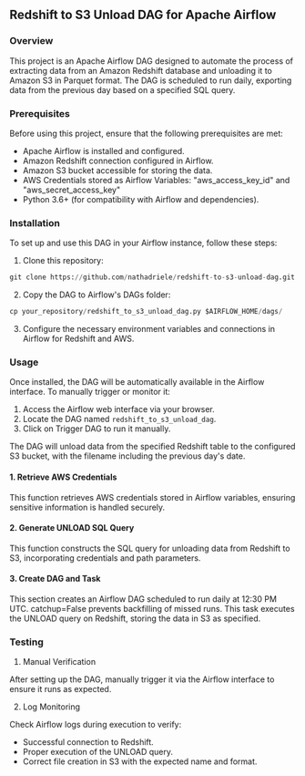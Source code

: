 ## Redshift to S3 Unload DAG for Apache Airflow

### Overview

This project is an Apache Airflow DAG designed to automate the process of extracting data from an Amazon Redshift database and unloading it to Amazon S3 in Parquet format. The DAG is scheduled to run daily, exporting data from the previous day based on a specified SQL query.

### Prerequisites

Before using this project, ensure that the following prerequisites are met:

- Apache Airflow is installed and configured.
- Amazon Redshift connection configured in Airflow.
- Amazon S3 bucket accessible for storing the data.
- AWS Credentials stored as Airflow Variables: "aws_access_key_id" and "aws_secret_access_key"
- Python 3.6+ (for compatibility with Airflow and dependencies).

### Installation

To set up and use this DAG in your Airflow instance, follow these steps:

1. Clone this repository:

```py
git clone https://github.com/nathadriele/redshift-to-s3-unload-dag.git
```

2. Copy the DAG to Airflow's DAGs folder:

```py
cp your_repository/redshift_to_s3_unload_dag.py $AIRFLOW_HOME/dags/
```

3. Configure the necessary environment variables and connections in Airflow for Redshift and AWS.

### Usage

Once installed, the DAG will be automatically available in the Airflow interface. To manually trigger or monitor it:

1. Access the Airflow web interface via your browser.
2. Locate the DAG named `redshift_to_s3_unload_dag`.
3. Click on Trigger DAG to run it manually.

The DAG will unload data from the specified Redshift table to the configured S3 bucket, with the filename including the previous day's date.

#### 1. Retrieve AWS Credentials

This function retrieves AWS credentials stored in Airflow variables, ensuring sensitive information is handled securely.

#### 2. Generate UNLOAD SQL Query

This function constructs the SQL query for unloading data from Redshift to S3, incorporating credentials and path parameters.

#### 3. Create DAG and Task

This section creates an Airflow DAG scheduled to run daily at 12:30 PM UTC. catchup=False prevents backfilling of missed runs. This task executes the UNLOAD query on Redshift, storing the data in S3 as specified.

### Testing

1. Manual Verification

After setting up the DAG, manually trigger it via the Airflow interface to ensure it runs as expected.

2. Log Monitoring

Check Airflow logs during execution to verify:

- Successful connection to Redshift.
- Proper execution of the UNLOAD query.
- Correct file creation in S3 with the expected name and format.




